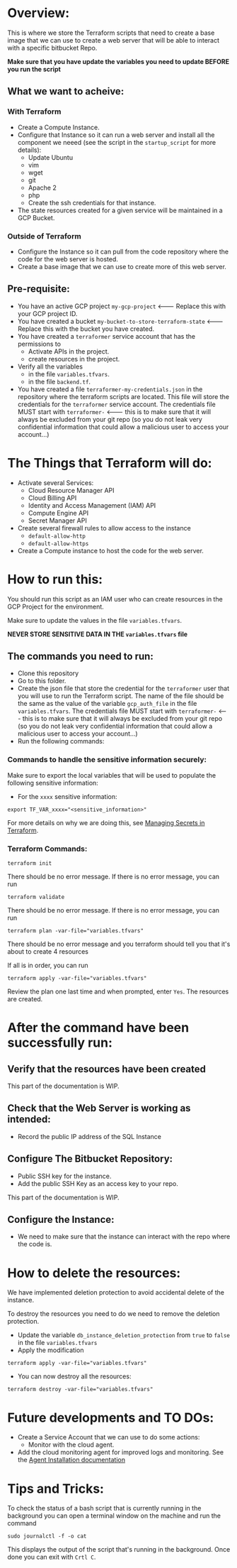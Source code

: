 # Overview:

This is where we store the Terraform scripts that need to create a base image that we can use to create a web server that will be able to interact with a specific bitbucket Repo.

**Make sure that you have update the variables you need to update BEFORE you run the script**

## What we want to acheive:

### With Terraform

- Create a Compute Instance.
- Configure that Instance so it can run a web server and install all the component we neeed (see the script in the `startup_script` for more details):
    - Update Ubuntu
    - vim
    - wget
    - git
    - Apache 2
    - php
    - Create the ssh credentials for that instance.
- The state resources created for a given service will be maintained in a GCP Bucket.

### Outside of Terraform

- Configure the Instance so it can pull from the code repository where the code for the web server is hosted.
- Create a base image that we can use to create more of this web server.

## Pre-requisite:

- You have an active GCP project `my-gcp-project` <--- Replace this with your GCP project ID.
- You have created a bucket `my-bucket-to-store-terraform-state` <--- Replace this with the bucket you have created.
- You have created a `terraformer` service account that has the permissions to 
    - Activate APIs in the project.
    - create resources in the project.
- Verify all the variables 
    - in the file `variables.tfvars`.
    - in the file `backend.tf`.
- You have created a file `terraformer-my-credentials.json` in the repository where the terraform scripts are located. This file will store the credentials for the `terraformer` service account. The credentials file MUST start with `terraformer-` <--- this is to make sure that it will always be excluded from your git repo (so you do not leak very confidential information that could allow a malicious user to access your account...)

# The Things that Terraform will do:

- Activate several Services:
    - Cloud Resource Manager API
    - Cloud Billing API
    - Identity and Access Management (IAM) API
    - Compute Engine API
    - Secret Manager API
- Create several firewall rules to allow access to the instance
    - `default-allow-http`
    - `default-allow-https`
- Create a Compute instance to host the code for the web server.

# How to run this:

You should run this script as an IAM user who can create resources in the GCP Project for the environment.

Make sure to update the values in the file `variables.tfvars`.

**NEVER STORE SENSITIVE DATA IN THE `variables.tfvars` file**

## The commands you need to run:

- Clone this repository <ADD THE COMMAND TO DO THAT>
- Go to this folder. <ADD THE COMMAND TO DO THAT>
- Create the json file that store the credential for the `terraformer` user that you will use to run the Terraform script. The name of the file should be the same as the value of the variable `gcp_auth_file` in the file `variables.tfvars`. The credentials file MUST start with `terraformer-` <--- this is to make sure that it will always be excluded from your git repo (so you do not leak very confidential information that could allow a malicious user to access your account...) 
- Run the following commands:

### Commands to handle the sensitive information securely:

Make sure to export the local variables that will be used to populate the following sensitive information:

- For the `xxxx` sensitive information:
```
export TF_VAR_xxxx="<sensitive_information>"
```

For more details on why we are doing this, see [Managing Secrets in Terraform](https://blog.gruntwork.io/a-comprehensive-guide-to-managing-secrets-in-your-terraform-code-1d586955ace1).

### Terraform Commands:

```
terraform init
```

There should be no error message.
If there is no error message, you can run

```
terraform validate
```

There should be no error message.
If there is no error message, you can run

```
terraform plan -var-file="variables.tfvars"
```

There should be no error message and you terraform should tell you that it's about to create 4 resources

If all is in order, you can run

```
terraform apply -var-file="variables.tfvars"
```

Review the plan one last time and when prompted, enter `Yes`.
The resources are created.

# After the command have been successfully run:

## Verify that the resources have been created

This part of the documentation is WIP.

## Check that the Web Server is working as intended:

- Record the public IP address of the SQL Instance

## Configure The Bitbucket Repository:

- Public SSH key for the instance.
- Add the public SSH Key as an access key to your repo.

This part of the documentation is WIP.

## Configure the Instance:

- We need to make sure that the instance can interact with the repo where the code is.

# How to delete the resources:

We have implemented deletion protection to avoid accidental delete of the instance.

To destroy the resources you need to do we need to remove the deletion protection.
- Update the variable `db_instance_deletion_protection` from `true` to `false` in the file `variables.tfvars`
- Apply the modification
```
terraform apply -var-file="variables.tfvars"
```
- You can now destroy all the resources:
```
terraform destroy -var-file="variables.tfvars"
```

# Future developments and TO DOs:

- Create a Service Account that we can use to do some actions:
    - Monitor with the cloud agent.
- Add the cloud monitoring agent for improved logs and monitoring. See the [Agent Installation documentation](https://cloud.google.com/monitoring/agent/installation?_ga=2.186993704.-128018049.1610943812#agent-install-debian-ubuntu)

# Tips and Tricks:

To check the status of a bash script that is currently running in the background you can open a terminal window on the machine and run the command
```
sudo journalctl -f -o cat
```
This displays the output of the script that's running in the background.
Once done you can exit with `Crtl C`.
